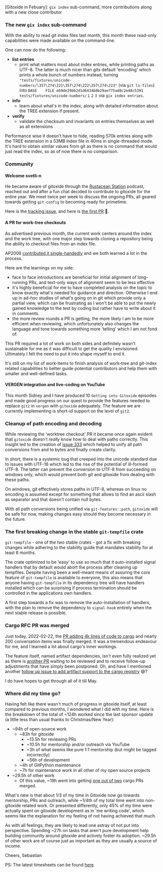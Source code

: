[Gitoxide in Febuary]: `gix index` sub-command, more contributions along with a new close contributor

### The new `gix index` sub-command

With the ability to read git index files last month, this month these read-only capabilities were made available on the command-line.

One can now do the following:

- **list entries**
    - print what matters most about index entries, while printing paths as UTF-8. The latter is much nicer than gits default 'encoding' which prints a whole bunch of numbers instead, turning `"tests/fixtures/unicode-numbers/\357\274\221\357\274\222\357\274\223"` (via `git ls-files`) into `BASE    FILE e69de29bb2d1d6434b8b29ae775ad8c2e48c5391 tests/fixtures/unicode-numbers/１２３` via `gix index entries`.
- **info**
    - learn about what's in the index, along with detailed information about the TREE extension if present.
- **verify**
    - validate the checksum and invariants on entries themselves as well as all extensions

Performance wise it doesn't have to hide, reading 570k entries along with the TREE extension in a 53MB index file in 40ms in single-threaded mode. It's hard to obtain similar values from git as there is no command that would just read the index, so as of now there is no comparison.

### Community

#### Welcome svetli-n

He became aware of gitoxide through the [Rustacean Station](https://rustacean-station.org/episode/055-sebastian-thiel/) podcast, reached out and after a fun chat decided to contribute to gitoxide for the entire year. We meet twice per week to discuss the ongoing PRs, all geared towards getting `git-config` to becoming ready for primetime.

Here is the [tracking issue](https://github.com/Byron/gitoxide/issues/331), and here is [the first PR](https://github.com/Byron/gitoxide/pull/327) 🎉.

#### A PR for work-tree checkouts

As advertised previous month, the current work centers around the index and the work tree, with one major step towards cloning a repository being the ability to checkout files from an index file.

AP2008 [contributed it single-handedly](https://github.com/Byron/gitoxide/pull/315) and we both learned a lot in the process.

Here are the learnings on my side:
- face to face introductions are beneficial for initial alignment of long-running PRs, and text-only ways of alignment seem to be less effective
- it's highly beneficial for me to have completed analysis on the topic to know exactly what's needed for guidance and direction. Otherwise I end up in ad-hoc studies of what's going on in git which provide only a partial view, which can be frustrating as I won't be able to put the newly gained knowledge to the test by coding but rather have to write about it in comments.
- the more review rounds a PR is getting, the more likely I am to be more efficient when reviewing, which unfortunately also changes the language and tone towards something more 'telling' which I am not fond of. 

This PR required a lot of work on both sides and definitely wasn't sustainable for me as it was difficult to get the quality I envisioned. Ultimately I felt the need to put it into shape myself to end it.

It's still on my list of work-items to finish analysis of work-tree and git-index related capabilities to better guide potential contributors and help them with smaller and well-defined tasks.

#### VERGEN integration and live-coding on YouTube

This month Sidney and I have produced 10 `Getting into Gitoxide` episodes and made good progress on our quest to provide the features needed to replace `git2` in `vergen` with `gitoxide` adequately.
The feature we are currently implementing is short-id support on the level of `git2`.


### Cleanup of path encoding and decoding

While reviewing the 'worktree checkout' PR it became once again evident that `gitoxide` doesn't _really_ know how to deal with paths correctly. This insight led to the creation of [issue 333](https://github.com/Byron/gitoxide/issues/333) which helped to unify all path conversions from and to bytes and finally create clarity.

In short, there is a systemic bug that creeped into the unicode standard due to issues with UTF-16 which led to the rise of the potential of ill-formed UTF-8. The latter can prevent the conversion to UTF-8 from succeeding on windows only, which would prevent both git and gitoxide from dealing with these paths.

On windows, git effectively stores paths in UTF-8, whereas on linux no encoding is assumed except for something that allows to find an ascii slash as separator and that doesn't contain null bytes.

With all path conversions being unified via `git-features::path`, `gitoxide` will be safe for now, making changes easy should they become necessary in the future.

### The first breaking change in the stable `git-tempfile` crate

`git-tempfile` - one of the two stable crates - got a fix with breaking changes while adhering to the stability guide that mandates stability for at least 6 months.

The crate optimized to be 'easy' to use so much that it auto-installed signal handlers that by default would abort the process after cleaning up tempfiles. Despite having been a well-meant means of assuring the core feature of `git-tempfile` is available to everyone, this also means that anyone having `git-tempfile` in its dependency tree will have handlers installed which can be surprising if process termination should be controlled in the applications own handlers.

A first step towards a fix was to remove the auto-installation of handlers, with the plan to remove the dependency to `signal-hook` entirely when the next stable release is possible.

### Cargo RFC PR was merged

Just today, 2022-02-22, the [PR adding 4k lines of code to cargo](https://github.com/rust-lang/cargo/pull/9992) and nearly 200 conversation items was finally merged. It was a tremendous endeavour for me, and I learned a lot about cargo's inner workings.

The feature itself, named artifact dependencies, isn't even fully realized yet as there is [another PR](https://github.com/rust-lang/cargo/pull/10061) waiting to be reviewed and to receive follow-up adjustments that have simply been postponed. Oh, and have I mentioned another [follow up issue to add artifact support to the cargo registry](https://github.com/rust-lang/cargo/issues/10405) 😅?

I do have hopes to get through all of it till May.

### Where did my time go?

Having felt like there wasn't much of progress in gitoxide itself, at least compared to previous months, I wondered what I did with my time.
Here is the breakdown of the total of ~124h worked since the last sponsor update (a little less than usual thanks to Christmas/New Year):

- ~94h of open-source work
    - ~83h for gitoxide
        - ~13.5h for reviewing PRs
        - ~10.5h for mentorship and/or outreach via YouTube
        - ~3h of what seems like pure 1:1 mentorship (but might be tagged incorrectly)
        - ~56h of development
    - ~4h of GitPython maintenance
    - ~7h for maintenance work in all other of my open source projects
- ~29.5h of other work
    - Of this value, ~19h went into getting [one out of two](https://github.com/rust-lang/cargo/pull/9992) cargo PRs merged.

What's new is that about 1/3 of my time in Gitoxide now go towards mentorship, PRs and outreach, while ~1/4th of my total time went into non-gitoxide related work. Or presented differently, only 45% of my time were actually spent on gitoxide development as in 'me writing code', which
seems like the explanation for my feeling of not having achieved that much.

As with all feelings, they are likely to lead one astray of not put into perspective. Spending ~27h on tasks that aren't pure development help building community around gitoxide and actively foster its adoption. ~29.5h of other work are of course just as important as they are usually a source of income.


Cheers,
Sebastian

PS: The latest timesheets can be found [here](https://github.com/Byron/byron/blob/main/timesheets/2022.csv).